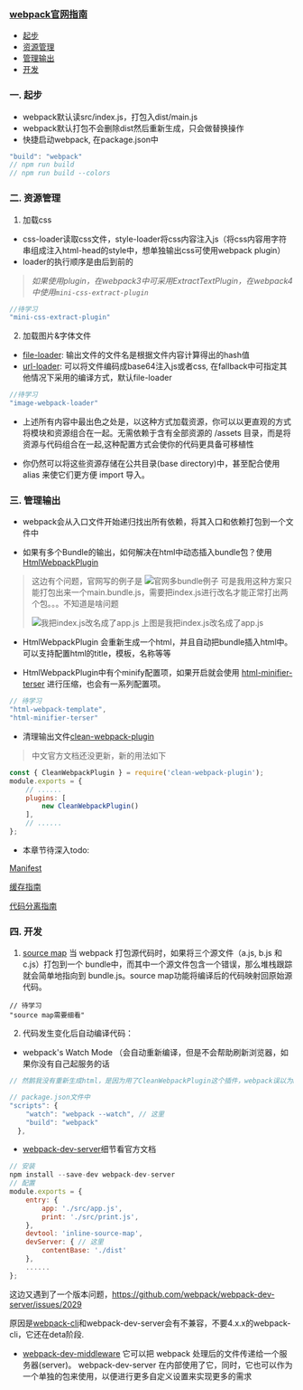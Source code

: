 ###  [webpack官网指南](https://www.webpackjs.com/guides/ "webpack指南")
- [起步](#起步)
- [资源管理](#资源管理)
- [管理输出](#管理输出)
- [开发](#开发)
### 一. <a id="起步">起步</a>
- webpack默认读src/index.js，打包入dist/main.js
- webpack默认打包不会删除dist然后重新生成，只会做替换操作
- 快捷启动webpack, 在package.json中
```js
"build": "webpack"
// npm run build
// npm run build --colors
```

### 二. <a id="资源管理">资源管理</a>
1. 加载css
- css-loader读取css文件，style-loader将css内容注入js（将css内容用字符串组成注入html-head的style中，想单独输出css可使用webpack plugin）
- loader的执行顺序是由后到前的

>*如果使用plugin，在webpack3中可采用ExtractTextPlugin，在webpack4中使用`mini-css-extract-plugin`*
```js
//待学习
"mini-css-extract-plugin"
```


2. 加载图片&字体文件
- [file-loader](https://www.webpackjs.com/loaders/file-loader/): 输出文件的文件名是根据文件内容计算得出的hash值
- [url-loader](https://www.webpackjs.com/loaders/url-loader/): 可以将文件编码成base64注入js或者css, 在fallback中可指定其他情况下采用的编译方式，默认file-loader
```js
//待学习
"image-webpack-loader"
```

- 上述所有内容中最出色之处是，以这种方式加载资源，你可以以更直观的方式将模块和资源组合在一起。无需依赖于含有全部资源的 /assets 目录，而是将资源与代码组合在一起,这种配置方式会使你的代码更具备可移植性

- 你仍然可以将这些资源存储在公共目录(base directory)中，甚至配合使用 alias 来使它们更方便 import 导入。

### 三. <a id="管理输出">管理输出</a>
- webpack会从入口文件开始递归找出所有依赖，将其入口和依赖打包到一个文件中

- 如果有多个Bundle的输出，如何解决在html中动态插入bundle包？使用[HtmlWebpackPlugin](https://github.com/jantimon/html-webpack-plugin)
> 这边有个问题，官网写的例子是
![官网多bundle例子](https://pic.rmb.bdstatic.com/0757a03f520fa7e70ab0ce9c3b4fcdc7.png "官网多bundle例子")
可是我用这种方案只能打包出来一个main.bundle.js，需要把index.js进行改名才能正常打出两个包。。。不知道是啥问题
>
>![我把index.js改名成了app.js](https://pic.rmb.bdstatic.com/8f8d140536ac0e0738b1e1784e6ca85d.png "我把index.js改名成了app.js")
上图是我把index.js改名成了app.js
- HtmlWebpackPlugin 会重新生成一个html，并且自动把bundle插入html中。可以支持配置html的title，模板，名称等等

- HtmlWebpackPlugin中有个minify配置项，如果开启就会使用 [html-minifier-terser](https://github.com/DanielRuf/html-minifier-terser) 进行压缩，也会有一系列配置项。

```js
// 待学习
"html-webpack-template",
"html-minifier-terser"
```

- 清理输出文件[clean-webpack-plugin](https://www.npmjs.com/package/clean-webpack-plugin)
> 中文官方文档还没更新，新的用法如下
```js
const { CleanWebpackPlugin } = require('clean-webpack-plugin');
module.exports = {
    // ......
    plugins: [
        new CleanWebpackPlugin()
    ],
    // ......
};
```
- 本章节待深入todo: 

[Manifest](https://www.webpackjs.com/concepts/manifest/)

[缓存指南](https://www.webpackjs.com/guides/caching/)

[代码分离指南](https://www.webpackjs.com/guides/code-splitting/)

### 四. <a id="开发">开发</a>
1. [source map](https://www.webpackjs.com/configuration/devtool/)
当 webpack 打包源代码时，如果将三个源文件（a.js, b.js 和 c.js）打包到一个 bundle中，而其中一个源文件包含一个错误，那么堆栈跟踪就会简单地指向到 bundle.js。source map功能将编译后的代码映射回原始源代码。
```
// 待学习
"source map需要细看"
```
2. 代码发生变化后自动编译代码：
- webpack's Watch Mode （会自动重新编译，但是不会帮助刷新浏览器，如果你没有自己起服务的话
```js
// 然鹅我没有重新生成html，是因为用了CleanWebpackPlugin这个插件，webpack误以为html没有用，从dist里删除了

// package.json文件中
"scripts": {
    "watch": "webpack --watch", // 这里
    "build": "webpack"
  },
```
- [webpack-dev-server](https://www.webpackjs.com/configuration/dev-server/)细节看官方文档
```js
// 安装
npm install --save-dev webpack-dev-server
// 配置
module.exports = {
    entry: {
        app: './src/app.js',
        print: './src/print.js',
    },
    devtool: 'inline-source-map',
    devServer: { // 这里
        contentBase: './dist'
    },
    ......
};
```
这边又遇到了一个版本问题，https://github.com/webpack/webpack-dev-server/issues/2029

原因是[webpack-cli](https://www.npmjs.com/package/webpack-cli)和webpack-dev-server会有不兼容，不要4.x.x的webpack-cli，它还在deta阶段.

- [webpack-dev-middleware](https://www.webpackjs.com/guides/development/#%E4%BD%BF%E7%94%A8-webpack-dev-middleware)
它可以把 webpack 处理后的文件传递给一个服务器(server)。 webpack-dev-server 在内部使用了它，同时，它也可以作为一个单独的包来使用，以便进行更多自定义设置来实现更多的需求

